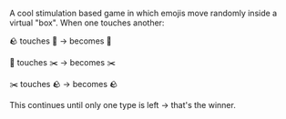A cool stimulation based game in which emojis move randomly inside a virtual "box".
When one touches another:

🪨 touches 📄 → becomes 📄

📄 touches ✂️ → becomes ✂️

✂️ touches 🪨 → becomes 🪨

This continues until only one type is left → that's the winner.

